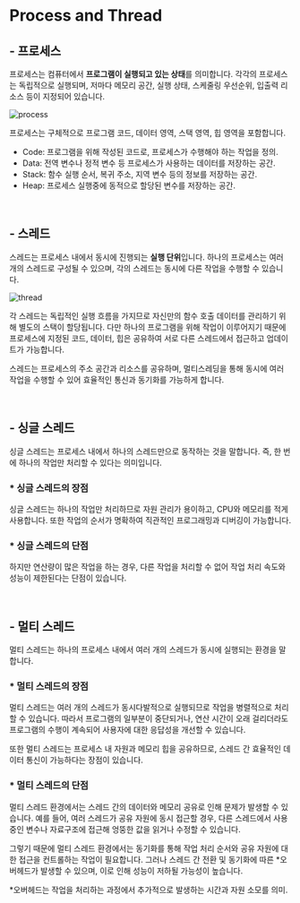 # Process and Thread

## - 프로세스

프로세스는 컴퓨터에서 **프로그램이 실행되고 있는 상태**를 의미합니다. 각각의 프로세스는 독립적으로 실행되며, 저마다 메모리 공간, 실행 상태, 스케줄링 우선순위, 입출력 리소스 등이 지정되어 있습니다.

![process](https://github.com/cona-tus/TIL/assets/90844424/fad25eb0-f1b7-4336-88e6-c62ccd524c76)

프로세스는 구체적으로 프로그램 코드, 데이터 영역, 스택 영역, 힙 영역을 포함합니다.

- Code: 프로그램을 위해 작성된 코드로, 프로세스가 수행해야 하는 작업을 정의.
- Data: 전역 변수나 정적 변수 등 프로세스가 사용하는 데이터를 저장하는 공간.
- Stack: 함수 실행 순서, 복귀 주소, 지역 변수 등의 정보를 저장하는 공간.
- Heap: 프로세스 실행중에 동적으로 할당된 변수를 저장하는 공간.

<br/>

## - 스레드

스레드는 프로세스 내에서 동시에 진행되는 **실행 단위**입니다. 하나의 프로세스는 여러 개의 스레드로 구성될 수 있으며, 각의 스레드는 동시에 다른 작업을 수행할 수 있습니다.

![thread](https://github.com/cona-tus/TIL/assets/90844424/0b91d999-ed25-4eb6-8fc3-21c7faa4b866)

각 스레드는 독립적인 실행 흐름을 가지므로 자신만의 함수 호출 데이터를 관리하기 위해 별도의 스택이 할당됩니다. 다만 하나의 프로그램을 위해 작업이 이루어지기 때문에 프로세스에 지정된 코드, 데이터, 힙은 공유하여 서로 다른 스레드에서 접근하고 업데이트가 가능합니다.

스레드는 프로세스의 주소 공간과 리소스를 공유하며, 멀티스레딩을 통해 동시에 여러 작업을 수행할 수 있어 효율적인 통신과 동기화를 가능하게 합니다.

<br/>

## - 싱글 스레드

싱글 스레드는 프로세스 내에서 하나의 스레드만으로 동작하는 것을 말합니다. 즉, 한 번에 하나의 작업만 처리할 수 있다는 의미입니다.

### \* 싱글 스레드의 장점

싱글 스레드는 하나의 작업만 처리하므로 자원 관리가 용이하고, CPU와 메모리를 적게 사용합니다. 또한 작업의 순서가 명확하여 직관적인 프로그래밍과 디버깅이 가능합니다.

### \* 싱글 스레드의 단점

하지만 연산량이 많은 작업을 하는 경우, 다른 작업을 처리할 수 없어 작업 처리 속도와 성능이 제한된다는 단점이 있습니다.

<br/>

## - 멀티 스레드

멀티 스레드는 하나의 프로세스 내에서 여러 개의 스레드가 동시에 실행되는 환경을 말합니다.

### \* 멀티 스레드의 장점

멀티 스레드는 여러 개의 스레드가 동시다발적으로 실행되므로 작업을 병렬적으로 처리할 수 있습니다. 따라서 프로그램의 일부분이 중단되거나, 연산 시간이 오래 걸리더라도 프로그램의 수행이 계속되어 사용자에 대한 응답성을 개선할 수 있습니다.

또한 멀티 스레드는 프로세스 내 자원과 메모리 힙을 공유하므로, 스레드 간 효율적인 데이터 통신이 가능하다는 장점이 있습니다.

### \* 멀티 스레드의 단점

멀티 스레드 환경에서는 스레드 간의 데이터와 메모리 공유로 인해 문제가 발생할 수 있습니다. 예를 들어, 여러 스레드가 공유 자원에 동시 접근할 경우, 다른 스레드에서 사용중인 변수나 자료구조에 접근해 엉뚱한 값을 읽거나 수정할 수 있습니다.

그렇기 때문에 멀티 스레드 환경에서는 동기화를 통해 작업 처리 순서와 공유 자원에 대한 접근을 컨트롤하는 작업이 필요합니다. 그러나 스레드 간 전환 및 동기화에 따른 \*오버헤드가 발생할 수 있으며, 이로 인해 성능이 저하될 가능성이 높습니다.

\*오버헤드는 작업을 처리하는 과정에서 추가적으로 발생하는 시간과 자원 소모를 의미.
